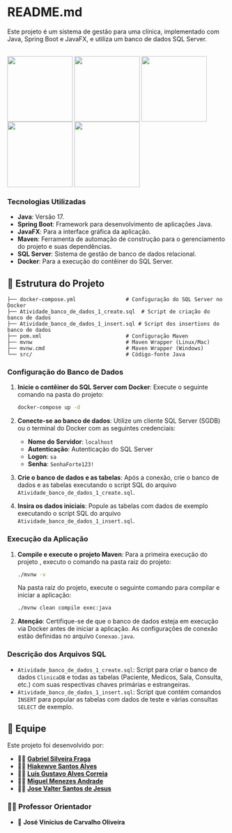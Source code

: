 # README.md

Este projeto é um sistema de gestão para uma clínica, implementado com Java, Spring Boot e JavaFX, e utiliza um banco de dados SQL Server.
<div style="display: inline_block"><br>
      <img align="center" height="150" width="150" src="https://cdn.jsdelivr.net/gh/devicons/devicon@latest/icons/java/java-original.svg">
      <img align="center" height="150" width="150" src="https://cdn.jsdelivr.net/gh/devicons/devicon@latest/icons/docker/docker-original.svg">
      <img align="center" height="150" width="150" src="https://cdn.jsdelivr.net/gh/devicons/devicon@latest/icons/sqldeveloper/sqldeveloper-original.svg">
      <img align="center" height="150" width="150" src="https://cdn.jsdelivr.net/gh/devicons/devicon@latest/icons/maven/maven-original.svg">
      <img align="center" height="150" width="150" src="https://cdn.jsdelivr.net/gh/devicons/devicon@latest/icons/spring/spring-original.svg">
</div>

### Tecnologias Utilizadas

* **Java**: Versão 17.
* **Spring Boot**: Framework para desenvolvimento de aplicações Java.
* **JavaFX**: Para a interface gráfica da aplicação.
* **Maven**: Ferramenta de automação de construção para o gerenciamento do projeto e suas dependências.
* **SQL Server**: Sistema de gestão de banco de dados relacional.
* **Docker**: Para a execução do contêiner do SQL Server.

## 📂 Estrutura do Projeto  


```plaintext
├── docker-compose.yml                # Configuração do SQL Server no Docker
├── Atividade_banco_de_dados_1_create.sql  # Script de criação do banco de dados
├── Atividade_banco_de_dados_1_insert.sql # Script dos insertions do banco de dados 
├── pom.xml                           # Configuração Maven
├── mvnw                              # Maven Wrapper (Linux/Mac)
├── mvnw.cmd                          # Maven Wrapper (Windows)
└── src/                              # Código-fonte Java
```
### Configuração do Banco de Dados

1.  **Inicie o contêiner do SQL Server com Docker**:
    Execute o seguinte comando na pasta do projeto:
    ```bash
    docker-compose up -d
    ```

2.  **Conecte-se ao banco de dados**:
    Utilize um cliente SQL Server (SGDB) ou o terminal do Docker com as seguintes credenciais:
    * **Nome do Servidor**: `localhost`
    * **Autenticação**: Autenticação do SQL Server
    * **Logon**: `sa`
    * **Senha**: `SenhaForte123!`

3.  **Crie o banco de dados e as tabelas**:
    Após a conexão, crie o banco de dados e as tabelas executando o script SQL do arquivo `Atividade_banco_de_dados_1_create.sql`.

4.  **Insira os dados iniciais**:
    Popule as tabelas com dados de exemplo executando o script SQL do arquivo `Atividade_banco_de_dados_1_insert.sql`.

### Execução da Aplicação

1.  **Compile e execute o projeto Maven**:
    Para a primeira execução do projeto , executo o comando na pasta raiz do projeto:
    ```bash
    ./mvnw -v
    ```
    Na pasta raiz do projeto, execute o seguinte comando para compilar e iniciar a aplicação:
    ```bash
    ./mvnw clean compile exec:java
    ```
3.  **Atenção**: Certifique-se de que o banco de dados esteja em execução via Docker antes de iniciar a aplicação. As configurações de conexão estão definidas no arquivo `Conexao.java`.

### Descrição dos Arquivos SQL

* `Atividade_banco_de_dados_1_create.sql`: Script para criar o banco de dados `ClinicaDB` e todas as tabelas (Paciente, Medicos, Sala, Consulta, etc.) com suas respectivas chaves primárias e estrangeiras.
* `Atividade_banco_de_dados_1_insert.sql`: Script que contém comandos `INSERT` para popular as tabelas com dados de teste e várias consultas `SELECT` de exemplo.


## 👥 Equipe  

Este projeto foi desenvolvido por:  
- 👨‍💻 [**Gabriel Silveira Fraga**](https://github.com/Gabr1elFraga)
- 👨‍💻 [**Hiakewve Santos Alves**](https://github.com/Hiakewve)
- 👨‍💻 [**Luís Gustavo Alves Correia**](https://github.com/Gustavo-Correia)
- 👨‍💻 [**Miguel Menezes Andrade**](https://github.com/Zerxf-exe)
- 👨‍💻 [**Jose Valter Santos de Jesus**](https://github.com/TheOne-z1)

### 👨‍🏫 Professor Orientador  
- 🏫 **José Vinícius de Carvalho Oliveira**


